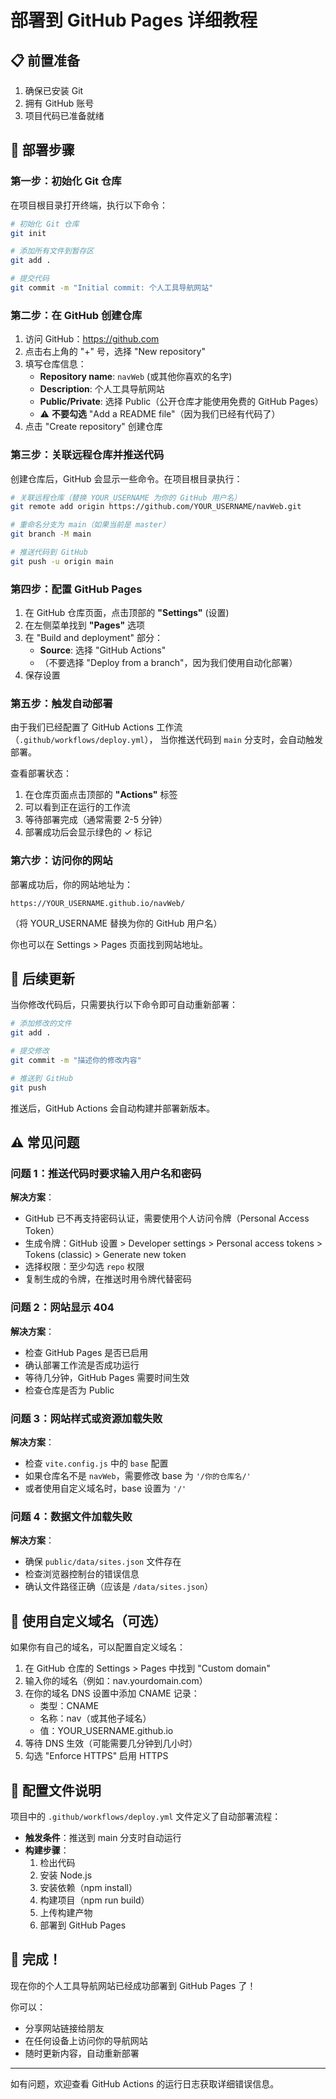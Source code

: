 # 部署到 GitHub Pages 详细教程

## 📋 前置准备

1. 确保已安装 Git
2. 拥有 GitHub 账号
3. 项目代码已准备就绪

## 🚀 部署步骤

### 第一步：初始化 Git 仓库

在项目根目录打开终端，执行以下命令：

```bash
# 初始化 Git 仓库
git init

# 添加所有文件到暂存区
git add .

# 提交代码
git commit -m "Initial commit: 个人工具导航网站"
```

### 第二步：在 GitHub 创建仓库

1. 访问 GitHub：https://github.com
2. 点击右上角的 "+" 号，选择 "New repository"
3. 填写仓库信息：
   - **Repository name**: `navWeb` (或其他你喜欢的名字)
   - **Description**: 个人工具导航网站
   - **Public/Private**: 选择 Public（公开仓库才能使用免费的 GitHub Pages）
   - ⚠️ **不要勾选** "Add a README file"（因为我们已经有代码了）
4. 点击 "Create repository" 创建仓库

### 第三步：关联远程仓库并推送代码

创建仓库后，GitHub 会显示一些命令。在项目根目录执行：

```bash
# 关联远程仓库（替换 YOUR_USERNAME 为你的 GitHub 用户名）
git remote add origin https://github.com/YOUR_USERNAME/navWeb.git

# 重命名分支为 main（如果当前是 master）
git branch -M main

# 推送代码到 GitHub
git push -u origin main
```

### 第四步：配置 GitHub Pages

1. 在 GitHub 仓库页面，点击顶部的 **"Settings"** (设置)
2. 在左侧菜单找到 **"Pages"** 选项
3. 在 "Build and deployment" 部分：
   - **Source**: 选择 "GitHub Actions"
   - （不要选择 "Deploy from a branch"，因为我们使用自动化部署）
4. 保存设置

### 第五步：触发自动部署

由于我们已经配置了 GitHub Actions 工作流（`.github/workflows/deploy.yml`），
当你推送代码到 `main` 分支时，会自动触发部署。

查看部署状态：
1. 在仓库页面点击顶部的 **"Actions"** 标签
2. 可以看到正在运行的工作流
3. 等待部署完成（通常需要 2-5 分钟）
4. 部署成功后会显示绿色的 ✓ 标记

### 第六步：访问你的网站

部署成功后，你的网站地址为：

```
https://YOUR_USERNAME.github.io/navWeb/
```

（将 YOUR_USERNAME 替换为你的 GitHub 用户名）

你也可以在 Settings > Pages 页面找到网站地址。

## 🔄 后续更新

当你修改代码后，只需要执行以下命令即可自动重新部署：

```bash
# 添加修改的文件
git add .

# 提交修改
git commit -m "描述你的修改内容"

# 推送到 GitHub
git push
```

推送后，GitHub Actions 会自动构建并部署新版本。

## ⚠️ 常见问题

### 问题 1：推送代码时要求输入用户名和密码

**解决方案**：
- GitHub 已不再支持密码认证，需要使用个人访问令牌（Personal Access Token）
- 生成令牌：GitHub 设置 > Developer settings > Personal access tokens > Tokens (classic) > Generate new token
- 选择权限：至少勾选 `repo` 权限
- 复制生成的令牌，在推送时用令牌代替密码

### 问题 2：网站显示 404

**解决方案**：
- 检查 GitHub Pages 是否已启用
- 确认部署工作流是否成功运行
- 等待几分钟，GitHub Pages 需要时间生效
- 检查仓库是否为 Public

### 问题 3：网站样式或资源加载失败

**解决方案**：
- 检查 `vite.config.js` 中的 `base` 配置
- 如果仓库名不是 `navWeb`，需要修改 base 为 `'/你的仓库名/'`
- 或者使用自定义域名时，base 设置为 `'/'`

### 问题 4：数据文件加载失败

**解决方案**：
- 确保 `public/data/sites.json` 文件存在
- 检查浏览器控制台的错误信息
- 确认文件路径正确（应该是 `/data/sites.json`）

## 🎨 使用自定义域名（可选）

如果你有自己的域名，可以配置自定义域名：

1. 在 GitHub 仓库的 Settings > Pages 中找到 "Custom domain"
2. 输入你的域名（例如：nav.yourdomain.com）
3. 在你的域名 DNS 设置中添加 CNAME 记录：
   - 类型：CNAME
   - 名称：nav（或其他子域名）
   - 值：YOUR_USERNAME.github.io
4. 等待 DNS 生效（可能需要几分钟到几小时）
5. 勾选 "Enforce HTTPS" 启用 HTTPS

## 📝 配置文件说明

项目中的 `.github/workflows/deploy.yml` 文件定义了自动部署流程：

- **触发条件**：推送到 main 分支时自动运行
- **构建步骤**：
  1. 检出代码
  2. 安装 Node.js
  3. 安装依赖（npm install）
  4. 构建项目（npm run build）
  5. 上传构建产物
  6. 部署到 GitHub Pages

## 🎉 完成！

现在你的个人工具导航网站已经成功部署到 GitHub Pages 了！

你可以：
- 分享网站链接给朋友
- 在任何设备上访问你的导航网站
- 随时更新内容，自动重新部署

---

如有问题，欢迎查看 GitHub Actions 的运行日志获取详细错误信息。

